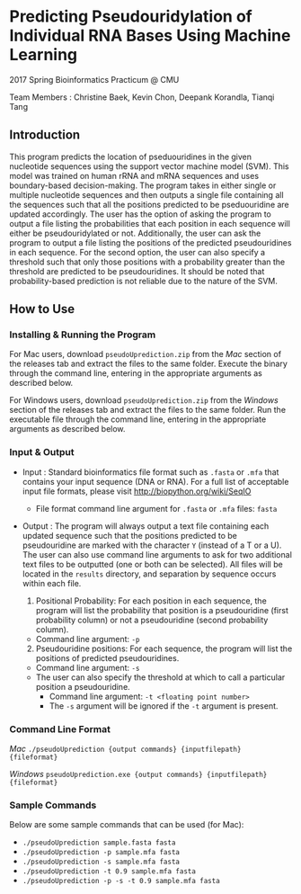 # Predicting Pseudouridylation of Individual RNA Bases Using Machine Learning
2017 Spring Bioinformatics Practicum @ CMU

Team Members : Christine Baek, Kevin Chon, Deepank Korandla, Tianqi Tang



## Introduction

This program predicts the location of pseduouridines in the given nucleotide sequences using the support vector machine model (SVM). This model was trained on human rRNA and mRNA sequences and uses boundary-based decision-making. The program takes in either single or multiple nucleotide sequences and then outputs a single file containing all the sequences such that all the positions predicted to be pseduouridine are updated accordingly. The user has the option of asking the program to output a file listing the probabilities that each position in each sequence will either be pseudouridylated or not. Additionally, the user can ask the program to output a file listing the positions of the predicted pseudouridines in each sequence. For the second option, the user can also specify a threshold such that only those positions with a probability greater than the threshold are predicted to be pseudouridines. It should be noted that probability-based prediction is not reliable due to the nature of the SVM.



## How to Use

### Installing & Running the Program
For Mac users, download `pseudoUprediction.zip` from the *Mac* section of the releases tab and extract the files to the same folder. Execute the binary through the command line, entering in the appropriate arguments as described below.

For Windows users,  download `pseudoUprediction.zip` from the *Windows* section of the releases tab and extract the files to the same folder. Run the executable file through the command line, entering in the appropriate arguments as described below.

### Input & Output

- Input : Standard bioinformatics file format such as `.fasta` or `.mfa` that contains your input sequence (DNA or RNA). For a full list of acceptable input file formats, please visit http://biopython.org/wiki/SeqIO
  * File format command line argument for `.fasta` or `.mfa` files: `fasta`

- Output : The program will always output a text file containing each updated sequence such that the positions predicted to be pseudouridine are marked with the character `Y` (instead of a T or a U). The user can also use command line arguments to ask for two additional text files to be outputted (one or both can be selected). All files will be located in the `results` directory, and separation by sequence occurs within each file.
  1. Positional Probability: For each position in each sequence, the program will list the probability that position is a pseudouridine (first probability column) or not a pseudouridine (second probability column).
    * Command line argument: `-p`
  2. Pseudouridine positions: For each sequence, the program will list the positions of predicted pseudouridines.
    * Command line argument: `-s`
    * The user can also specify the threshold at which to call a particular position a pseudouridine.
        * Command line argument: `-t <floating point number>`
        * The `-s` argument will be ignored if the `-t` argument is present.

### Command Line Format

*Mac*
`./pseudoUprediction {output commands} {inputfilepath} {fileformat} `

*Windows*
`pseudoUprediction.exe {output commands} {inputfilepath} {fileformat} `

### Sample Commands

Below are some sample commands that can be used (for Mac):
- `./pseudoUprediction sample.fasta fasta`
- `./pseudoUprediction -p sample.mfa fasta`
- `./pseudoUprediction -s sample.mfa fasta`
- `./pseudoUprediction -t 0.9 sample.mfa fasta`
- `./pseudoUprediction -p -s -t 0.9 sample.mfa fasta`
